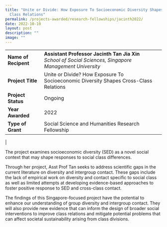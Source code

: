 ```yaml
---
title: "Unite or Divide: How Exposure To Socioeconomic Diversity Shapes Cross
  Class Relations"
permalink: /projects-awarded/research-fellowships/jacinth2022/
date: 2022-10-10
layout: post
description: ""
image: ""
---
```

|  |  |
|---|---|
| **Name of Recipent** | **Assistant Professor Jacinth Tan Jia Xin**<br>_School of Social Sciences, Singapore Management University_ |
| **Project Title** | Unite or Divide? How Exposure To Socioeconomic Diversity Shapes Cross-Class Relations |
| **Project Status** | Ongoing |
| **Year Awarded** | 2022 |
| **Type of Grant** | Social Science and Humanities Research Fellowship |
|

The project examines socioeconomic diversity (SED) as a novel social context that may shape responses to social class differences. 

Through her project, Asst Prof Tan seeks to address scientific gaps in the current literature on diversity and intergroup contact. These gaps include the lack of empirical work on diversity and contact specific to social class as well as limited attempts at developing evidence-based approaches to foster positive response to SED and cross-class contact.

The findings of this Singapore-focused project have the potential to enhance our understanding of group diversity and intergroup contact. They will also provide new evidence that can inform the design of broader social interventions to improve class relations and mitigate potential problems that can affect societal sustainability arising from class divisions.